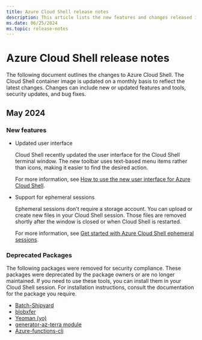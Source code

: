 ```yaml
---
title: Azure Cloud Shell release notes
description: This article lists the new features and changes released in Azure Cloud Shell.
ms.date: 06/25/2024
ms.topic: release-notes
---
```


# Azure Cloud Shell release notes

The following document outlines the changes to Azure Cloud Shell. The Cloud Shell container image is
updated on a monthly basis to reflect the latest changes. Changes can include new or updated
features and tools, security updates, and bug fixes.

## May 2024

### New features

- Updated user interface

  Cloud Shell recently updated the user interface for the Cloud Shell terminal window. The new
  toolbar uses text-based menu items rather than icons, making it easier to find the desired action.

  For more information, see
  [How to use the new user interface for Azure Cloud Shell](new-ui-shell-window.md).

- Support for ephemeral sessions

  Ephemeral sessions don't require a storage account. You can upload or create new files in your
  Cloud Shell session. Those files are removed shortly after the window is closed or when Cloud
  Shell is restarted.

  For more information, see
  [Get started with Azure Cloud Shell ephemeral sessions](./get-started/ephemeral.md?tabs=powershell).

### Deprecated Packages

The following packages were removed for security compliance. These packages were deprecated by the
package owners or are no longer maintained. If you need to use these tools, you can install them in
your Cloud Shell session. For installation instructions, consult the documentation for the package
you require.

- [Batch-Shipyard](https://github.com/Azure/batch-shipyard)
- [blobxfer](https://github.com/Azure/blobxfer)
- [Yeoman (yo)](https://yeoman.io/)
- [generator-az-terra module](https://github.com/Azure/generator-az-terra-module)
- [Azure-functions-cli](https://github.com/Azure/azure-functions-core-tools)
